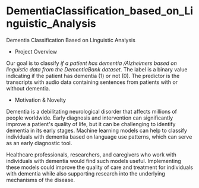 # DementiaClassification_based_on_Linguistic_Analysis
Dementia Classification Based on Linguistic Analysis

- Project Overview
  
Our goal is to classify *if a patient has dementia /Alzheimers based on linguistic data from the DementiaBank dataset*. The label is a binary value indicating if the patient has dementia (1) or not (0). The predictor is the transcripts with audio data containing sentences from patients with or without dementia.

- Motivation & Novelty
  
Dementia is a debilitating neurological disorder that affects millions of people worldwide. Early diagnosis and intervention can significantly improve a patient's quality of life, but it can be challenging to identify dementia in its early stages. Machine learning models can help to classify individuals with dementia based on language use patterns, which can serve as an early diagnostic tool.

Healthcare professionals, researchers, and caregivers who work with individuals with dementia would find such models useful. Implementing these models could improve the quality of care and treatment for individuals with dementia while also supporting research into the underlying mechanisms of the disease.
